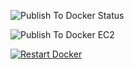 ![Publish To Docker Status](https://github.com/thaitanloi365/sip-admin/workflows/Publish%20To%20Docker%20Hub/badge.svg)

![Publish To Docker EC2](https://github.com/thaitanloi365/sip-admin/workflows/Push%20To%20EC2%20Staging/badge.svg)

[![Restart Docker](https://github.com/thaitanloi365/sip-admin/workflows/Restart%20Docker/badge.svg)](https://ambsu1rjql.execute-api.us-east-1.amazonaws.com/prod/action?event_type=restart_docker&owner=thaitanloi365&repo=sip-admin&workflow=Restart%20Docker&workflow_file=restartdocker.yml)